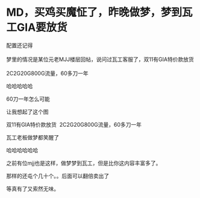 # MD，买鸡买魔怔了，昨晚做梦，梦到瓦工GIA要放货


<img src="static/image/smiley/yct/003.gif" smilieid="50" border="0" alt="" />配置还记得<br />
<br />
梦里的情况是某位元老MJJ楼层回帖，说问过瓦工客服了，双11有GIA特价款放货<br />
<br />
2C2G20G800G流量，60多刀一年<img src="static/image/smiley/yct/014.gif" smilieid="45" border="0" alt="" />

哈哈哈哈哈

60刀一年怎么可能<img src="static/image/smiley/yct/022.gif" smilieid="42" border="0" alt="" />

让我想起了这个图

双11有GIA特价款放货&nbsp;&nbsp;2C2G20G800G流量，60多刀一年

瓦工老板做梦都笑醒了

哈哈哈哈哈哈<img src="static/image/smiley/yct/011.gif" smilieid="33" border="0" alt="" />

之前有位mjj也是这样，做梦梦到瓦工，但是比你这内容丰富多了。

那样的还屯个几十个。。后面可以翻倍卖出了

等真有了又索然无味。
